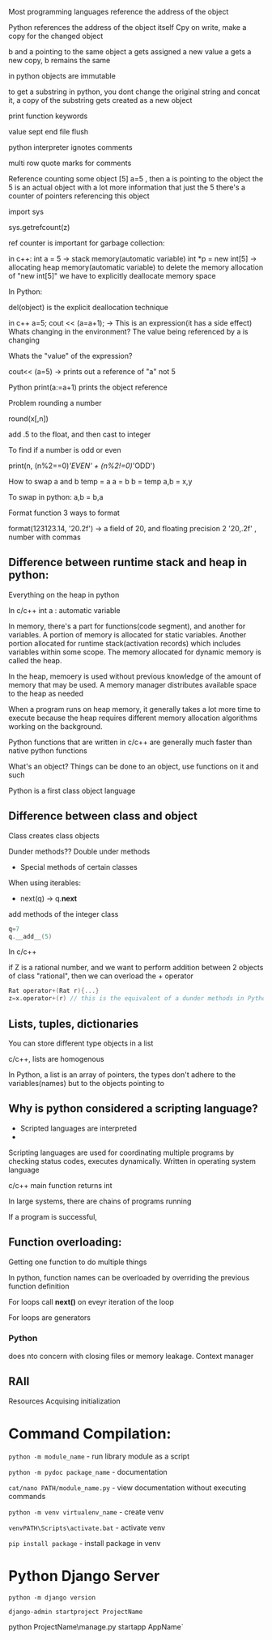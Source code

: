 Most programming languages reference the address of the object

Python references the address of the object itself
Cpy on write, make a copy for the changed object

b and a pointing to the same object
a gets assigned a new value
a gets a new copy, b remains the same

in python objects are immutable

to get a substring in python, you dont change the original string and concat it, a copy of the substring gets created as a new object

print function keywords

value sept end file flush

python interpreter ignotes comments

multi row quote marks for comments

Reference counting
some object [5]
a=5 , then a is pointing to the object
the 5 is an actual object with a lot more information that just the 5
there's a counter of pointers referencing this object

import sys

sys.getrefcount(z)

ref counter is important for garbage collection:

in c++:
int a = 5 -> stack memory(automatic variable)
int *p = new int[5] -> allocating heap memory(automatic variable)
to delete the memory allocation of "new int[5]" we have to explicitly deallocate memory space

In Python:

del(object) is the explicit deallocation technique

in c++
a=5;
cout << (a=a+1); -> This is an expression(it has a side effect)
Whats changing in the environment? The value being referenced by a is changing

Whats the "value" of the expression?

cout<< (a=5) -> prints out a reference of "a" not 5


Python
print(a:=a+1) prints the object reference

Problem rounding a number

round(x[,n])

add .5 to the float, and then cast to integer

To find if a number is odd or even

print(n, (n%2==0)*'EVEN' + (n%2!=0)*'ODD')

How to swap a and b
temp = a
a = b
b = temp
a,b = x,y

To swap in python:
a,b = b,a


Format function
3 ways to format

format(123123.14, '20.2f')  -> a field of 20, and floating precision 2
'20,.2f' , number with commas


## Difference between runtime stack and heap in python:
Everything on the heap in python

In c/c++
int a : automatic variable

In memory, there's a part for functions(code segment), and another for variables. A portion of memory is allocated for static variables. Another portion allocated for runtime stack(activation records) which includes variables within some scope. The memory allocated for dynamic memory is called the heap.

In the heap, memoery is used without previous knowledge of the amount of memory that may be used. A memory manager distributes available space to the heap as needed

When a program runs on heap memory, it generally takes a lot more time to execute because the heap requires different memory allocation algorithms working on the background.

Python functions that are written in c/c++ are generally much faster than native python functions


What's an object?
Things can be done to an object, use functions on it and such

Python is a first class object language

## Difference between class and object

Class creates class objects

Dunder methods??
Double under methods
* Special methods of certain classes

When using iterables:
* next(q) &rarr; q.__next__



add methods of the integer class

```c
q=7
q.__add__(5)
```

In c/c++

if Z is a rational number, and we want to perform addition between 2 objects of class "rational", then we can overload the + operator

```c
Rat operator+(Rat r){...}
z=x.operator+(r) // this is the equivalent of a dunder methods in Python
```

## Lists, tuples, dictionaries

You can store different type objects in a list

c/c++, lists are homogenous

In Python, a list is an array of pointers, the types don't adhere to the variables(names) but to the objects pointing to

## Why is python considered a scripting language?

* Scripted languages are interpreted
* 

Scripting languages are used for coordinating multiple programs by checking status codes, executes dynamically. Written in operating system language

c/c++ main function returns int

In large systems, there are chains of programs running

If a program is successful, 


## Function overloading:

Getting one function to do multiple things

In python, function names can be overloaded by overriding the previous function definition


For loops call **next()** on eveyr iteration of the loop

For loops are generators


### Python 

does nto concern with closing files or memory leakage. Context manager

## RAII
Resources Acquising initialization


# Command Compilation:

`python -m module_name` - run library module as a script

`python -m pydoc package_name` - documentation

`cat/nano PATH/module_name.py` - view documentation without executing commands

`python -m venv virtualenv_name` - create venv

`venvPATH\Scripts\activate.bat` - activate venv

`pip install package` - install package in venv


# Python Django Server

`python -m django version`

`django-admin startproject ProjectName`

python ProjectName\manage.py startapp AppName`